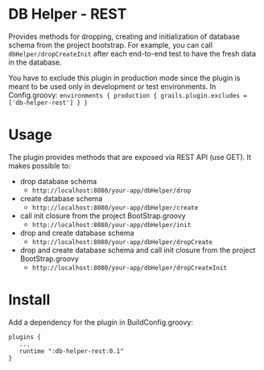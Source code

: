 DB Helper - REST
================

Provides methods for dropping, creating and initialization of database schema from the project bootstrap. For example, you can call `dbHelper/dropCreateInit` after each end-to-end test to have the fresh data in the database.

You have to exclude this plugin in production mode since the plugin is meant to be used only in development or test environments. In Config.groovy:
`environments {
    production {
        grails.plugin.excludes = ['db-helper-rest']
    }
}`

Usage
=====

The plugin provides methods that are exposed via REST API (use GET). It makes possible to:
* drop database schema
  * `http://localhost:8080/your-app/dbHelper/drop`
* create database schema
  * `http://localhost:8080/your-app/dbHelper/create`
* call init closure from the project BootStrap.groovy
  * `http://localhost:8080/your-app/dbHelper/init`
* drop and create database schema
  * `http://localhost:8080/your-app/dbHelper/dropCreate`
* drop and create database schema and call init closure from the project BootStrap.groovy
  * `http://localhost:8080/your-app/dbHelper/dropCreateInit`

Install
=======

Add a dependency for the plugin in BuildConfig.groovy:

    plugins {
       ...
       runtime ":db-helper-rest:0.1"
    }
